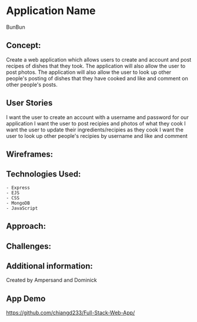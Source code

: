 # Application Name
BunBun

## Concept:
Create a web application which allows users to create and account and post recipes of dishes that they took. The application will also allow the user to post photos. The application will also allow the user to look up other people's posting of dishes that they have cooked and like and comment on other people's posts.

## User Stories

I want the user to create an account with a username and password for our application
I want the user to post recipies and photos of what they cook
I want the user to update their ingredients/recipies as they cook 
I want the user to look up other people's recipies by username and like and comment

## Wireframes:

## Technologies Used:
    - Express
    - EJS
    - CSS
    - MongoDB
    - JavaScript

## Approach:


## Challenges:


## Additional information:
Created by Ampersand and Dominick

## App Demo
https://github.com/chiangd233/Full-Stack-Web-App/
